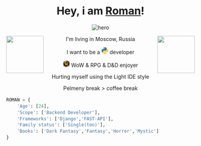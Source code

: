 
<h1 align="center">
    Hey, i am <a href="https://t.me/D3E7tg">Roman</a>!
</h1>

<p align="center">
    <a><img src="https://i.imgur.com/01kft1k.jpg" width=400 height=200 alt="hero"></a>
</p>
<img src="images/img.gif" align= left width=100 height=100>
<img src="images/img.gif" align=right width=100 height=100>
<p align="center"> I'm living in Moscow, Russia</p>
<p align="center"> I want to be a <a href="https://www.python.org/" title="Python"><img src="images/python.png "></a> developer </p>
<p align="center"> <img src="images/wow.png" alt="World of Warcraft"> WoW & RPG & D&D enjoyer </p>
<p align="center"> Hurting myself using the Light IDE style </p>
<p align="center"> Pelmeny break > coffee break</p>

```python
ROMAN = {
    'Age': [24],
    'Scope': ['Backend Developer'],
    'Frameworks': ['Django','FAST-API'],
    'Family status': ['Single(ton)'],
    'Books': ['Dark Fantasy','Fantasy','Horror','Mystic']
}
```


